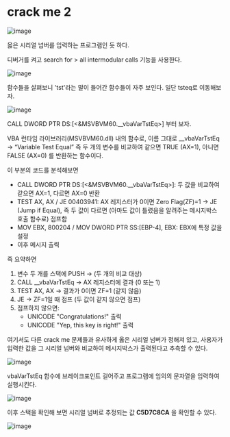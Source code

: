 crack me 2
============

![image](https://github.com/user-attachments/assets/1c28e943-100c-4316-b531-44ffff4fd5fc)

옳은 시리얼 넘버를 입력하는 프로그램인 듯 하다.

디버거를 켜고 search for > all intermodular calls 기능을 사용한다.

![image](https://github.com/user-attachments/assets/e77cdf34-513b-4bb8-9ea7-65aa0cbf0ca5)

함수들을 살펴보니 'tst'라는 말이 들어간 함수들이 자주 보인다. 일단 tsteq로 이동해보자.

![image](https://github.com/user-attachments/assets/fd718eab-aa54-48f7-bdf4-e95630e16aa0)

CALL DWORD PTR DS:[<&MSVBVM60.__vbaVarTstEq>] 부터 보자. 

VBA 런타임 라이브러리(MSVBVM60.dll) 내의 함수로, 이름 그대로 __vbaVarTstEq → “Variable Test Equal” 
즉 두 개의 변수를 비교하여 같으면 TRUE (AX=1), 아니면 FALSE (AX=0) 를 반환하는 함수이다.

이 부분의 코드를 분석해보면


* CALL DWORD PTR DS:[<&MSVBVM60.__vbaVarTstEq>]: 두 값을 비교하여 같으면 AX=1, 다르면 AX=0 반환
* TEST AX, AX / JE 00403941: AX 레지스터가 0이면 Zero Flag(ZF)=1 → JE (Jump if Equal),
  즉 두 값이 다르면 (아마도 값이 틀렸음을 알려주는 메시지박스 호출 함수로) 점프함
* MOV EBX, 800204 / MOV DWORD PTR SS:[EBP-4], EBX: EBX에 특정 값을 설정
* 이후 메시지 출력

즉 요약하면

1. 변수 두 개를 스택에 PUSH → (두 개의 비교 대상)
2. CALL __vbaVarTstEq → AX 레지스터에 결과 (0 또는 1)
3. TEST AX, AX → 결과가 0이면 ZF=1 (같지 않음)
4. JE → ZF=1일 때 점프 (두 값이 같지 않으면 점프)
5. 점프하지 않으면:
   - UNICODE "Congratulations!" 출력
   - UNICODE "Yep, this key is right!" 출력


여기서도 다른 crack me 문제들과 유사하게 옳은 시리얼 넘버가 정해져 있고, 사용자가 입력한 값을 그 시리얼 넘버와 비교하여 메시지박스가 출력된다고 추측할 수 있다.


![image](https://github.com/user-attachments/assets/68f716ed-cb26-4525-bfef-e1145523e154)

vbaVarTstEq 함수에 브레이크포인트 걸어주고 프로그램에 임의의 문자열을 입력하여 실행시킨다.

![image](https://github.com/user-attachments/assets/083dfd0f-687e-4177-8c10-651a46f783ad)

이후 스택을 확인해 보면 시리얼 넘버로 추정되는 값 **C5D7C8CA** 을 확인할 수 있다. 

![image](https://github.com/user-attachments/assets/72d32519-437a-410c-ac0b-9bc595dadadf)
